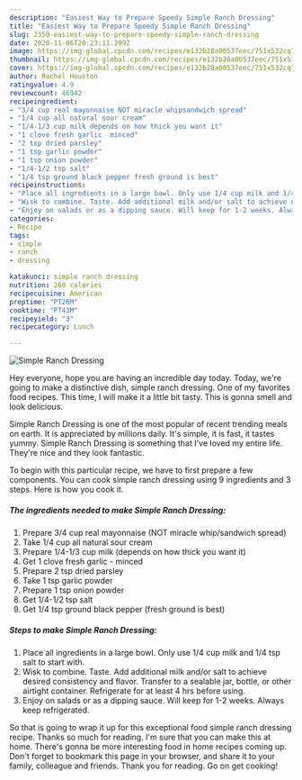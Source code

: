 ```yaml
---
description: "Easiest Way to Prepare Speedy Simple Ranch Dressing"
title: "Easiest Way to Prepare Speedy Simple Ranch Dressing"
slug: 2350-easiest-way-to-prepare-speedy-simple-ranch-dressing
date: 2020-11-06T20:23:11.299Z
image: https://img-global.cpcdn.com/recipes/e132b28a00537eec/751x532cq70/simple-ranch-dressing-recipe-main-photo.jpg
thumbnail: https://img-global.cpcdn.com/recipes/e132b28a00537eec/751x532cq70/simple-ranch-dressing-recipe-main-photo.jpg
cover: https://img-global.cpcdn.com/recipes/e132b28a00537eec/751x532cq70/simple-ranch-dressing-recipe-main-photo.jpg
author: Rachel Houston
ratingvalue: 4.9
reviewcount: 46942
recipeingredient:
- "3/4 cup real mayonnaise NOT miracle whipsandwich spread"
- "1/4 cup all natural sour cream"
- "1/4-1/3 cup milk depends on how thick you want it"
- "1 clove fresh garlic  minced"
- "2 tsp dried parsley"
- "1 tsp garlic powder"
- "1 tsp onion powder"
- "1/4-1/2 tsp salt"
- "1/4 tsp ground black pepper fresh ground is best"
recipeinstructions:
- "Place all ingredients in a large bowl. Only use 1/4 cup milk and 1/4 tsp salt to start with."
- "Wisk to combine. Taste. Add additional milk and/or salt to achieve desired consistency and flavor. Transfer to a sealable jar, bottle, or other airtight container. Refrigerate for at least 4 hrs before using."
- "Enjoy on salads or as a dipping sauce. Will keep for 1-2 weeks. Always keep refrigerated."
categories:
- Recipe
tags:
- simple
- ranch
- dressing

katakunci: simple ranch dressing 
nutrition: 260 calories
recipecuisine: American
preptime: "PT26M"
cooktime: "PT43M"
recipeyield: "3"
recipecategory: Lunch

---
```



![Simple Ranch Dressing](https://img-global.cpcdn.com/recipes/e132b28a00537eec/751x532cq70/simple-ranch-dressing-recipe-main-photo.jpg)

Hey everyone, hope you are having an incredible day today. Today, we're going to make a distinctive dish, simple ranch dressing. One of my favorites food recipes. This time, I will make it a little bit tasty. This is gonna smell and look delicious.



Simple Ranch Dressing is one of the most popular of recent trending meals on earth. It is appreciated by millions daily. It's simple, it is fast, it tastes yummy. Simple Ranch Dressing is something that I've loved my entire life. They're nice and they look fantastic.


To begin with this particular recipe, we have to first prepare a few components. You can cook simple ranch dressing using 9 ingredients and 3 steps. Here is how you cook it.

<!--inarticleads1-->

##### The ingredients needed to make Simple Ranch Dressing:

1. Prepare 3/4 cup real mayonnaise (NOT miracle whip/sandwich spread)
1. Take 1/4 cup all natural sour cream
1. Prepare 1/4-1/3 cup milk (depends on how thick you want it)
1. Get 1 clove fresh garlic - minced
1. Prepare 2 tsp dried parsley
1. Take 1 tsp garlic powder
1. Prepare 1 tsp onion powder
1. Get 1/4-1/2 tsp salt
1. Get 1/4 tsp ground black pepper (fresh ground is best)




<!--inarticleads2-->

##### Steps to make Simple Ranch Dressing:

1. Place all ingredients in a large bowl. Only use 1/4 cup milk and 1/4 tsp salt to start with.
1. Wisk to combine. Taste. Add additional milk and/or salt to achieve desired consistency and flavor. Transfer to a sealable jar, bottle, or other airtight container. Refrigerate for at least 4 hrs before using.
1. Enjoy on salads or as a dipping sauce. Will keep for 1-2 weeks. Always keep refrigerated.




So that is going to wrap it up for this exceptional food simple ranch dressing recipe. Thanks so much for reading. I'm sure that you can make this at home. There's gonna be more interesting food in home recipes coming up. Don't forget to bookmark this page in your browser, and share it to your family, colleague and friends. Thank you for reading. Go on get cooking!

